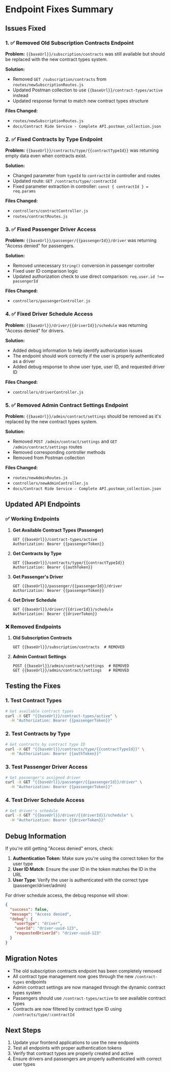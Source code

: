 # Endpoint Fixes Summary

## Issues Fixed

### 1. ✅ Removed Old Subscription Contracts Endpoint
**Problem:** `{{baseUrl}}/subscription/contracts` was still available but should be replaced with the new contract types system.

**Solution:**
- Removed `GET /subscription/contracts` from `routes/newSubscriptionRoutes.js`
- Updated Postman collection to use `{{baseUrl}}/contract-types/active` instead
- Updated response format to match new contract types structure

**Files Changed:**
- `routes/newSubscriptionRoutes.js`
- `docs/Contract Ride Service - Complete API.postman_collection.json`

### 2. ✅ Fixed Contracts by Type Endpoint
**Problem:** `{{baseUrl}}/contracts/type/{{contractTypeId}}` was returning empty data even when contracts exist.

**Solution:**
- Changed parameter from `typeId` to `contractId` in controller and routes
- Updated route: `GET /contracts/type/:contractId`
- Fixed parameter extraction in controller: `const { contractId } = req.params`

**Files Changed:**
- `controllers/contractController.js`
- `routes/contractRoutes.js`

### 3. ✅ Fixed Passenger Driver Access
**Problem:** `{{baseUrl}}/passenger/{{passengerId}}/driver` was returning "Access denied" for passengers.

**Solution:**
- Removed unnecessary `String()` conversion in passenger controller
- Fixed user ID comparison logic
- Updated authorization check to use direct comparison: `req.user.id !== passengerId`

**Files Changed:**
- `controllers/passengerController.js`

### 4. ✅ Fixed Driver Schedule Access
**Problem:** `{{baseUrl}}/driver/{{driverId}}/schedule` was returning "Access denied" for drivers.

**Solution:**
- Added debug information to help identify authorization issues
- The endpoint should work correctly if the user is properly authenticated as a driver
- Added debug response to show user type, user ID, and requested driver ID

**Files Changed:**
- `controllers/driverController.js`

### 5. ✅ Removed Admin Contract Settings Endpoint
**Problem:** `{{baseUrl}}/admin/contract/settings` should be removed as it's replaced by the new contract types system.

**Solution:**
- Removed `POST /admin/contract/settings` and `GET /admin/contract/settings` routes
- Removed corresponding controller methods
- Removed from Postman collection

**Files Changed:**
- `routes/newAdminRoutes.js`
- `controllers/newAdminController.js`
- `docs/Contract Ride Service - Complete API.postman_collection.json`

## Updated API Endpoints

### ✅ Working Endpoints

1. **Get Available Contract Types (Passenger)**
   ```
   GET {{baseUrl}}/contract-types/active
   Authorization: Bearer {{passengerToken}}
   ```

2. **Get Contracts by Type**
   ```
   GET {{baseUrl}}/contracts/type/{{contractTypeId}}
   Authorization: Bearer {{authToken}}
   ```

3. **Get Passenger's Driver**
   ```
   GET {{baseUrl}}/passenger/{{passengerId}}/driver
   Authorization: Bearer {{passengerToken}}
   ```

4. **Get Driver Schedule**
   ```
   GET {{baseUrl}}/driver/{{driverId}}/schedule
   Authorization: Bearer {{driverToken}}
   ```

### ❌ Removed Endpoints

1. **Old Subscription Contracts**
   ```
   GET {{baseUrl}}/subscription/contracts  # REMOVED
   ```

2. **Admin Contract Settings**
   ```
   POST {{baseUrl}}/admin/contract/settings  # REMOVED
   GET {{baseUrl}}/admin/contract/settings   # REMOVED
   ```

## Testing the Fixes

### 1. Test Contract Types
```bash
# Get available contract types
curl -X GET "{{baseUrl}}/contract-types/active" \
  -H "Authorization: Bearer {{passengerToken}}"
```

### 2. Test Contracts by Type
```bash
# Get contracts by contract type ID
curl -X GET "{{baseUrl}}/contracts/type/{{contractTypeId}}" \
  -H "Authorization: Bearer {{authToken}}"
```

### 3. Test Passenger Driver Access
```bash
# Get passenger's assigned driver
curl -X GET "{{baseUrl}}/passenger/{{passengerId}}/driver" \
  -H "Authorization: Bearer {{passengerToken}}"
```

### 4. Test Driver Schedule Access
```bash
# Get driver's schedule
curl -X GET "{{baseUrl}}/driver/{{driverId}}/schedule" \
  -H "Authorization: Bearer {{driverToken}}"
```

## Debug Information

If you're still getting "Access denied" errors, check:

1. **Authentication Token**: Make sure you're using the correct token for the user type
2. **User ID Match**: Ensure the user ID in the token matches the ID in the URL
3. **User Type**: Verify the user is authenticated with the correct type (passenger/driver/admin)

For driver schedule access, the debug response will show:
```json
{
  "success": false,
  "message": "Access denied",
  "debug": {
    "userType": "driver",
    "userId": "driver-uuid-123",
    "requestedDriverId": "driver-uuid-123"
  }
}
```

## Migration Notes

- The old subscription contracts endpoint has been completely removed
- All contract type management now goes through the new `/contract-types` endpoints
- Admin contract settings are now managed through the dynamic contract types system
- Passengers should use `/contract-types/active` to see available contract types
- Contracts are now filtered by contract type ID using `/contracts/type/:contractId`

## Next Steps

1. Update your frontend applications to use the new endpoints
2. Test all endpoints with proper authentication tokens
3. Verify that contract types are properly created and active
4. Ensure drivers and passengers are properly authenticated with correct user types
